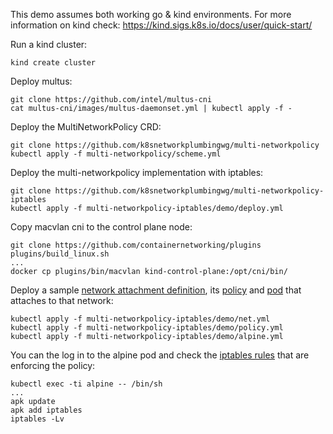 
This demo assumes both working go & kind environments. For more information on
kind check:
https://kind.sigs.k8s.io/docs/user/quick-start/

Run a kind cluster:
```
kind create cluster
```

Deploy multus:
```
git clone https://github.com/intel/multus-cni
cat multus-cni/images/multus-daemonset.yml | kubectl apply -f -
```

Deploy the MultiNetworkPolicy CRD:
```
git clone https://github.com/k8snetworkplumbingwg/multi-networkpolicy
kubectl apply -f multi-networkpolicy/scheme.yml
```

Deploy the multi-networkpolicy implementation with iptables:
```
git clone https://github.com/k8snetworkplumbingwg/multi-networkpolicy-iptables
kubectl apply -f multi-networkpolicy-iptables/demo/deploy.yml
```

Copy macvlan cni to the control plane node:
```
git clone https://github.com/containernetworking/plugins
plugins/build_linux.sh
...
docker cp plugins/bin/macvlan kind-control-plane:/opt/cni/bin/
```

Deploy a sample [network attachment definition](demo/net.yml), its
[policy](demo/policy.yml) and [pod](demo/alpine.yml) that attaches to that
network:
```
kubectl apply -f multi-networkpolicy-iptables/demo/net.yml
kubectl apply -f multi-networkpolicy-iptables/demo/policy.yml
kubectl apply -f multi-networkpolicy-iptables/demo/alpine.yml
```

You can the log in to the alpine pod and check the
[iptables rules](demo/iptables.out) that are enforcing the policy:
```
kubectl exec -ti alpine -- /bin/sh
...
apk update
apk add iptables
iptables -Lv
```

